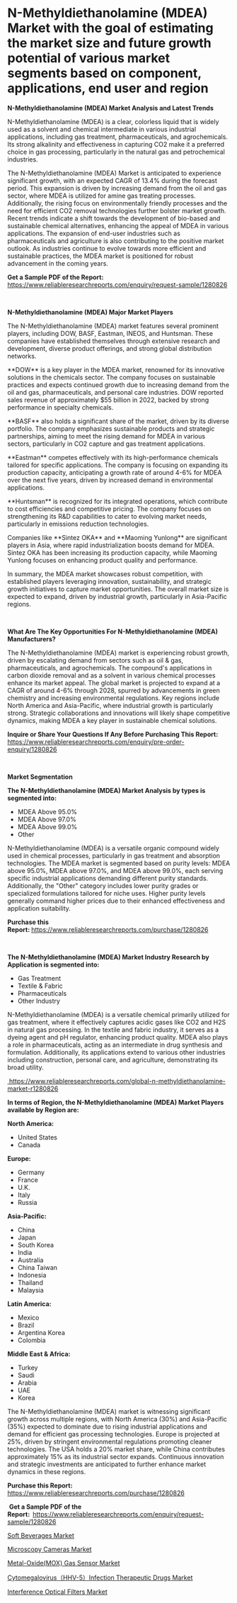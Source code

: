 <p><h1>N-Methyldiethanolamine (MDEA) Market with the goal of estimating the market size and future growth potential of various market segments based on component, applications, end user and region</h1></p><p><strong>N-Methyldiethanolamine (MDEA) Market Analysis and Latest Trends</strong></p>
<p><p>N-Methyldiethanolamine (MDEA) is a clear, colorless liquid that is widely used as a solvent and chemical intermediate in various industrial applications, including gas treatment, pharmaceuticals, and agrochemicals. Its strong alkalinity and effectiveness in capturing CO2 make it a preferred choice in gas processing, particularly in the natural gas and petrochemical industries. </p><p>The N-Methyldiethanolamine (MDEA) Market is anticipated to experience significant growth, with an expected CAGR of 13.4% during the forecast period. This expansion is driven by increasing demand from the oil and gas sector, where MDEA is utilized for amine gas treating processes. Additionally, the rising focus on environmentally friendly processes and the need for efficient CO2 removal technologies further bolster market growth. Recent trends indicate a shift towards the development of bio-based and sustainable chemical alternatives, enhancing the appeal of MDEA in various applications. The expansion of end-user industries such as pharmaceuticals and agriculture is also contributing to the positive market outlook. As industries continue to evolve towards more efficient and sustainable practices, the MDEA market is positioned for robust advancement in the coming years.</p></p>
<p><strong>Get a Sample PDF of the Report:&nbsp;</strong> <a href="https://www.reliableresearchreports.com/enquiry/request-sample/1280826?utm_campaign=3&utm_medium=2&utm_source=Github&utm_content=ia&utm_term=30092024&utm_id=n-methyldiethanolamine-mdea">https://www.reliableresearchreports.com/enquiry/request-sample/1280826</a></p>
<p>&nbsp;</p>
<p><strong>N-Methyldiethanolamine (MDEA) Major Market Players</strong></p>
<p><p>The N-Methyldiethanolamine (MDEA) market features several prominent players, including DOW, BASF, Eastman, INEOS, and Huntsman. These companies have established themselves through extensive research and development, diverse product offerings, and strong global distribution networks.</p><p>**DOW** is a key player in the MDEA market, renowned for its innovative solutions in the chemicals sector. The company focuses on sustainable practices and expects continued growth due to increasing demand from the oil and gas, pharmaceuticals, and personal care industries. DOW reported sales revenue of approximately $55 billion in 2022, backed by strong performance in specialty chemicals.</p><p>**BASF** also holds a significant share of the market, driven by its diverse portfolio. The company emphasizes sustainable products and strategic partnerships, aiming to meet the rising demand for MDEA in various sectors, particularly in CO2 capture and gas treatment applications.</p><p>**Eastman** competes effectively with its high-performance chemicals tailored for specific applications. The company is focusing on expanding its production capacity, anticipating a growth rate of around 4-6% for MDEA over the next five years, driven by increased demand in environmental applications.</p><p>**Huntsman** is recognized for its integrated operations, which contribute to cost efficiencies and competitive pricing. The company focuses on strengthening its R&D capabilities to cater to evolving market needs, particularly in emissions reduction technologies.</p><p>Companies like **Sintez OKA** and **Maoming Yunlong** are significant players in Asia, where rapid industrialization boosts demand for MDEA. Sintez OKA has been increasing its production capacity, while Maoming Yunlong focuses on enhancing product quality and performance. </p><p>In summary, the MDEA market showcases robust competition, with established players leveraging innovation, sustainability, and strategic growth initiatives to capture market opportunities. The overall market size is expected to expand, driven by industrial growth, particularly in Asia-Pacific regions.</p></p>
<p>&nbsp;</p>
<p><strong>What Are The Key Opportunities For N-Methyldiethanolamine (MDEA) Manufacturers?</strong></p>
<p><p>The N-Methyldiethanolamine (MDEA) market is experiencing robust growth, driven by escalating demand from sectors such as oil & gas, pharmaceuticals, and agrochemicals. The compound's applications in carbon dioxide removal and as a solvent in various chemical processes enhance its market appeal. The global market is projected to expand at a CAGR of around 4-6% through 2028, spurred by advancements in green chemistry and increasing environmental regulations. Key regions include North America and Asia-Pacific, where industrial growth is particularly strong. Strategic collaborations and innovations will likely shape competitive dynamics, making MDEA a key player in sustainable chemical solutions.</p></p>
<p><strong>Inquire or Share Your Questions If Any Before Purchasing This Report:</strong> <a href="https://www.reliableresearchreports.com/enquiry/pre-order-enquiry/1280826?utm_campaign=3&utm_medium=2&utm_source=Github&utm_content=ia&utm_term=30092024&utm_id=n-methyldiethanolamine-mdea">https://www.reliableresearchreports.com/enquiry/pre-order-enquiry/1280826</a></p>
<p>&nbsp;</p>
<p><strong>Market Segmentation</strong></p>
<p><strong>The N-Methyldiethanolamine (MDEA) Market Analysis by types is segmented into:</strong></p>
<p><ul><li>MDEA Above 95.0%</li><li>MDEA Above 97.0%</li><li>MDEA Above 99.0%</li><li>Other</li></ul></p>
<p><p>N-Methyldiethanolamine (MDEA) is a versatile organic compound widely used in chemical processes, particularly in gas treatment and absorption technologies. The MDEA market is segmented based on purity levels: MDEA above 95.0%, MDEA above 97.0%, and MDEA above 99.0%, each serving specific industrial applications demanding different purity standards. Additionally, the "Other" category includes lower purity grades or specialized formulations tailored for niche uses. Higher purity levels generally command higher prices due to their enhanced effectiveness and application suitability.</p></p>
<p><strong>Purchase this Report:&nbsp;</strong><a href="https://www.reliableresearchreports.com/purchase/1280826?utm_campaign=3&utm_medium=2&utm_source=Github&utm_content=ia&utm_term=30092024&utm_id=n-methyldiethanolamine-mdea">https://www.reliableresearchreports.com/purchase/1280826</a></p>
<p>&nbsp;</p>
<p><strong>The N-Methyldiethanolamine (MDEA) Market Industry Research by Application is segmented into:</strong></p>
<p><ul><li>Gas Treatment</li><li>Textile & Fabric</li><li>Pharmaceuticals</li><li>Other Industry</li></ul></p>
<p><p>N-Methyldiethanolamine (MDEA) is a versatile chemical primarily utilized for gas treatment, where it effectively captures acidic gases like CO2 and H2S in natural gas processing. In the textile and fabric industry, it serves as a dyeing agent and pH regulator, enhancing product quality. MDEA also plays a role in pharmaceuticals, acting as an intermediate in drug synthesis and formulation. Additionally, its applications extend to various other industries including construction, personal care, and agriculture, demonstrating its broad utility.</p></p>
<p><a href="https://www.reliableresearchreports.com/global-n-methyldiethanolamine-market-r1280826?utm_campaign=3&utm_medium=2&utm_source=Github&utm_content=ia&utm_term=30092024&utm_id=n-methyldiethanolamine-mdea">&nbsp;https://www.reliableresearchreports.com/global-n-methyldiethanolamine-market-r1280826</a></p>
<p><strong>In terms of Region, the N-Methyldiethanolamine (MDEA) Market Players available by Region are:</strong></p>
<p>
    <p> <strong> North America: </strong>
        <ul>
            <li>United States</li>
            <li>Canada</li>
        </ul>
        </p> 
    <p> <strong> Europe: </strong>
        <ul>
            <li>Germany</li>
            <li>France</li>
            <li>U.K.</li>
            <li>Italy</li>
            <li>Russia</li>
        </ul>
        </p> 
    <p> <strong> Asia-Pacific: </strong>
        <ul>
            <li>China</li>
            <li>Japan</li>
            <li>South Korea</li>
            <li>India</li>
            <li>Australia</li>
            <li>China Taiwan</li>
            <li>Indonesia</li>
            <li>Thailand</li>
            <li>Malaysia</li>
        </ul>
        </p> 
    <p> <strong> Latin America: </strong>
        <ul>
            <li>Mexico</li>
            <li>Brazil</li>
            <li>Argentina Korea</li>
            <li>Colombia</li>
        </ul>
        </p> 
    <p> <strong> Middle East & Africa: </strong>
        <ul>
            <li>Turkey</li>
            <li>Saudi</li>
            <li>Arabia</li>
            <li>UAE</li>
            <li>Korea</li>
        </ul>
    </p>
    </p>
<p><p>The N-Methyldiethanolamine (MDEA) market is witnessing significant growth across multiple regions, with North America (30%) and Asia-Pacific (35%) expected to dominate due to rising industrial applications and demand for efficient gas processing technologies. Europe is projected at 25%, driven by stringent environmental regulations promoting cleaner technologies. The USA holds a 20% market share, while China contributes approximately 15% as its industrial sector expands. Continuous innovation and strategic investments are anticipated to further enhance market dynamics in these regions.</p></p>
<p><strong>Purchase this Report: </strong><a href="https://www.reliableresearchreports.com/purchase/1280826?utm_campaign=3&utm_medium=2&utm_source=Github&utm_content=ia&utm_term=30092024&utm_id=n-methyldiethanolamine-mdea">https://www.reliableresearchreports.com/purchase/1280826</a></p>
<p>&nbsp;<strong>Get a Sample PDF of the Report:&nbsp;&nbsp;</strong><a href="https://www.reliableresearchreports.com/enquiry/request-sample/1280826?utm_campaign=3&utm_medium=2&utm_source=Github&utm_content=ia&utm_term=30092024&utm_id=n-methyldiethanolamine-mdea">https://www.reliableresearchreports.com/enquiry/request-sample/1280826</a></p>
<p><strong></strong></p>
<p><p><a href="https://www.linkedin.com/pulse/global-soft-beverages-market-landscape-future-trends-strategic-wuswc?utm_campaign=3&utm_medium=2&utm_source=Github&utm_content=ia&utm_term=30092024&utm_id=n-methyldiethanolamine-mdea">Soft Beverages Market</a></p><p><a href="https://issuu.com/reportprime-2/docs/microscopy-cameras-market-size-2030_9614834f40481b?utm_campaign=3&utm_medium=2&utm_source=Github&utm_content=ia&utm_term=30092024&utm_id=n-methyldiethanolamine-mdea">Microscopy Cameras Market</a></p><p><a href="https://github.com/WayneGriffin411/Market-Research-Report-List-1/blob/main/metal-oxidemox-gas-sensor-market.md?utm_campaign=3&utm_medium=2&utm_source=Github&utm_content=ia&utm_term=30092024&utm_id=n-methyldiethanolamine-mdea">Metal-Oxide(MOX) Gas Sensor Market</a></p><p><a href="https://github.com/lambertr3e8v/Market-Research-Report-List-1/blob/main/cytomegalovirushhv-5infection-therapeutic-drugs-market.md?utm_campaign=3&utm_medium=2&utm_source=Github&utm_content=ia&utm_term=30092024&utm_id=n-methyldiethanolamine-mdea">Cytomegalovirus（HHV-5）Infection Therapeutic Drugs Market</a></p><p><a href="https://issuu.com/reportprime-2/docs/interference-optical-filters-market_0b5a1b99572a82?utm_campaign=3&utm_medium=2&utm_source=Github&utm_content=ia&utm_term=30092024&utm_id=n-methyldiethanolamine-mdea">Interference Optical Filters Market</a></p></p>